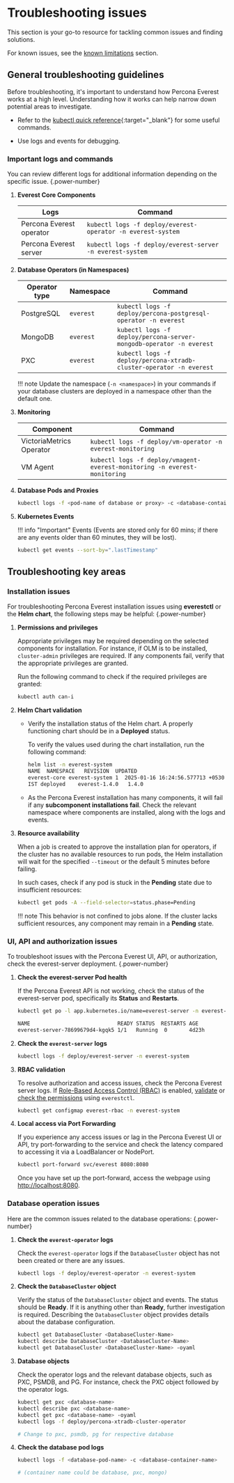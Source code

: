 # Troubleshooting issues

This section is your go-to resource for tackling common issues and finding solutions. 

For known issues, see the [known limitations](../reference/known_limitations.md) section.


## General troubleshooting guidelines

Before troubleshooting, it's important to understand how Percona Everest works at a high level. Understanding how it works can help narrow down potential areas to investigate.

- Refer to the [kubectl quick reference](https://kubernetes.io/docs/reference/kubectl/quick-reference/){:target="_blank"} for some useful commands.

- Use logs and events for debugging.


### Important logs and commands

You can review different logs for additional information depending on the specific issue.
{.power-number}

1. **Everest Core Components**

    | Logs        | Command                                                     |
    | ---------------- | ----------------------------------------------------------- |
    | Percona Everest operator| `kubectl logs -f deploy/everest-operator -n everest-system` |
    | Percona Everest server | `kubectl logs -f deploy/everest-server -n everest-system`   |

2. **Database Operators (in Namespaces)**

    | Operator type | Namespace | Command                                                             |
    | ------------- | --------- | ------------------------------------------------------------------- |
    | PostgreSQL    | `everest` | `kubectl logs -f deploy/percona-postgresql-operator -n everest`     |
    | MongoDB       | `everest` | `kubectl logs -f deploy/percona-server-mongodb-operator -n everest` |
    | PXC           | `everest` | `kubectl logs -f deploy/percona-xtradb-cluster-operator -n everest` |

    !!! note
        Update the namespace (`-n <namespace>`) in your commands if your database clusters are deployed in a namespace other than the default one.

3. **Monitoring**

    | Component                | Command                                                                   |
    | ------------------------ | ------------------------------------------------------------------------- |
    | VictoriaMetrics Operator | `kubectl logs -f deploy/vm-operator -n everest-monitoring`                |
    | VM Agent                 | `kubectl logs -f deploy/vmagent-everest-monitoring -n everest-monitoring` |


4. **Database Pods and Proxies**

    ```sh
    kubectl logs -f <pod-name of database or proxy> -c <database-container>
    ```

5. **Kubernetes Events**

    !!! info "Important"
        Events (Events are stored only for 60 mins; if there are any events older than 60 minutes, they will be lost).

    ```sh
    kubectl get events --sort-by=".lastTimestamp"
    ```

## Troubleshooting key areas

### Installation issues

For troubleshooting Percona Everest installation issues using **everestctl** or the **Helm chart**, the following steps may be helpful:
{.power-number}

1. **Permissions and privileges**

    Appropriate privileges may be required depending on the selected components for installation. For instance, if OLM is to be installed, `cluster-admin` privileges are required. If any components fail, verify that the appropriate privileges are granted.

    Run the following command to check if the required privileges are granted:

    ```sh
    kubectl auth can-i
    ```

2. **Helm Chart validation**

    - Verify the installation status of the Helm chart. A properly functioning chart should be in a **Deployed** status. 

        To verify the values used during the chart installation, run the following command:

        ```sh
        helm list -n everest-system
        NAME  NAMESPACE   REVISION  UPDATED                             	STATUS  	CHART        	APP VERSION
        everest-core everest-system	1  2025-01-16 16:24:56.577713 +0530 
        IST	deployed	everest-1.4.0	1.4.0
        ```

    - As the Percona Everest installation has many components, it will fail if any **subcomponent installations fail**. Check the relevant namespace where components are installed, along with the logs and events.

3. **Resource availability**

    When a job is created to approve the installation plan for operators, if the cluster has no available resources to run pods, the Helm installation will wait for the specified `--timeout` or the default 5 minutes before failing. 
    
    In such cases, check if any pod is stuck in the **Pending** state due to insufficient resources:

    ```sh
    kubectl get pods -A --field-selector=status.phase=Pending
    ```

    !!! note
        This behavior is not confined to jobs alone. If the cluster lacks sufficient resources, any component may remain in a **Pending** state.


### UI, API and authorization issues

To troubleshoot issues with the Percona Everest UI, API, or authorization, check the everest-server deployment. 
{.power-number}

1. **Check the everest-server Pod health**

    If the Percona Everest API is not working, check the status of the everest-server pod, specifically its **Status** and **Restarts**.

    ```sh
    kubectl get po -l app.kubernetes.io/name=everest-server -n everest-system

    NAME                            READY STATUS  RESTARTS AGE
    everest-server-78699679d4-kgqk5 1/1   Running  0       4d23h
    ```

2. **Check the `everest-server` logs**

    ```sh
    kubectl logs -f deploy/everest-server -n everest-system
    ```

3. **RBAC validation**

    To resolve authorization and access issues, check the Percona Everest server logs. If [Role-Based Access Control (RBAC)](../administer/rbac.md) is enabled, [validate](../administer/administer/rbac.md#validate-your-rbac-policy) or [check the permissions](../administer/rbac.md#test-your-rbac-policy) using `everestctl`.

    ```sh
    kubectl get configmap everest-rbac -n everest-system
    ```

5. **Local access via Port Forwarding**

    If you experience any access issues or lag in the Percona Everest UI or API, try port-forwarding to the service and check the latency compared to accessing it via a LoadBalancer or NodePort. 

    ```sh
    kubectl port-forward svc/everest 8080:8080
    ```
    Once you have set up the port-forward, access the webpage using [http://localhost:8080](http://localhost:8080).

### Database operation issues

Here are the common issues related to the database operations:
{.power-number}

1. **Check the `everest-operator` logs**

    Check the `everest-operator` logs if the `DatabaseCluster` object has not been created or there are any issues. 

    ```sh
    kubectl logs -f deploy/everest-operator -n everest-system
    ```

2. **Check the `DatabaseCluster` object**

    Verify the status of the `DatabaseCluster` object and events. The status should be **Ready**. If it is anything other than **Ready**, further investigation is required. Describing the `DatabaseCluster` object provides details about the database configuration.

    ```sh
    kubectl get DatabaseCluster <DatabaseCluster-Name>
    kubectl describe DatabaseCluster <DatabaseCluster-Name>
    kubectl get DatabaseCluster <DatabaseCluster-Name> -oyaml
    ```


3. **Database objects**

    Check the operator logs and the relevant database objects, such as PXC, PSMDB, and PG. For instance, check the PXC object followed by the operator logs.

    ```sh
    kubectl get pxc <database-name>
    kubectl describe pxc <database-name>
    kubectl get pxc <database-name> -oyaml 
    kubectl logs -f deploy/percona-xtradb-cluster-operator
    
    # Change to pxc, psmdb, pg for respective database
    ```

4. **Check the database pod logs**

    ```sh
    kubectl logs -f <database-pod-name> -c <database-container-name>  
    
    # (container name could be database, pxc, mongo)
    ```





























